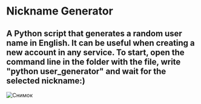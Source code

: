 # Nickname Generator

## A Python script that generates a random user name in English. It can be useful when creating a new account in any service. To start, open the command line in the folder with the file, write "python user_generator" and wait for the selected nickname:)

![Снимок](https://user-images.githubusercontent.com/56756554/91436821-88113900-e871-11ea-818e-e1d7d839d54c.PNG)
